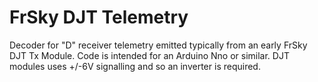 # FrSky DJT Telemetry
Decoder for "D" receiver telemetry emitted typically from an early FrSky DJT Tx Module. Code is intended for an Arduino Nno or similar. DJT modules uses +/-6V signalling and so an inverter is required.


